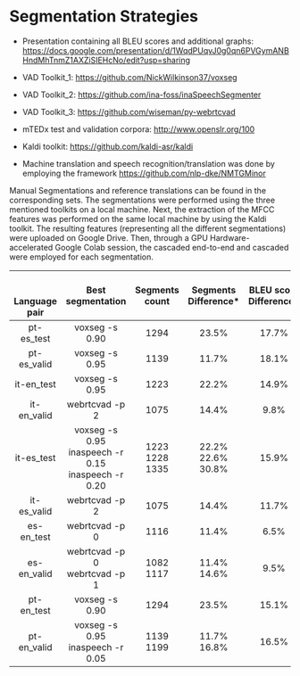 # Segmentation Strategies

- Presentation containing all BLEU scores and additional graphs: https://docs.google.com/presentation/d/1WqdPUqvJ0g0qn6PVGymANBHndMhTnmZ1AXZiSIEHcNo/edit?usp=sharing

- VAD Toolkit_1: https://github.com/NickWilkinson37/voxseg

- VAD Toolkit_2: https://github.com/ina-foss/inaSpeechSegmenter

- VAD Toolkit_3: https://github.com/wiseman/py-webrtcvad

- mTEDx test and validation corpora: http://www.openslr.org/100

- Kaldi toolkit: https://github.com/kaldi-asr/kaldi

- Machine translation and speech recognition/translation was done by employing the framework https://github.com/nlp-dke/NMTGMinor

Manual Segmentations and reference translations can be found in the corresponding sets.
The segmentations were performed using the three mentioned toolkits on a local machine. Next, the extraction of the MFCC features was performed on the same local machine by using the Kaldi toolkit. The resulting features (representing all the different segmentations) were uploaded on Google Drive. Then, through a GPU Hardware-accelerated Google Colab session,  the cascaded end-to-end and cascaded were employed for each segmentation.

|   <br>  <br> Language  <br> pair  | Best  <br> segmentation                                        | Segments <br> count       | Segments <br> Difference\*    | BLEU score  <br> Difference\*  |
| :-------------------------------: | :------------------------------------------------------------: | :-----------------------: | :---------------------------: | :----------------------------: |
| pt-es\_test                        | voxseg -s 0\.90                                                | 1294                      | 23\.5%                        | 17\.7%                         |
| pt-es\_valid                       | voxseg -s 0\.95                                                | 1139                      | 11\.7%                        | 18\.1%                         |
| it-en\_test                        | voxseg -s 0\.95                                                | 1223                      | 22\.2%                        | 14\.9%                         |
| it-en\_valid                       | webrtcvad -p 2                                                 | 1075                      | 14\.4%                        | 9\.8%                          |
| it-es\_test                        | voxseg -s 0\.95 <br> inaspeech -r 0.15 <br> inaspeech -r 0.20  | 1223 <br> 1228 <br> 1335  | 22\.2% <br> 22.6% <br> 30.8%  | 15\.9%                         |
| it-es\_valid                       | webrtcvad -p 2                                                 | 1075                      | 14\.4%                        | 11\.7%                         |
| es-en\_test                        | webrtcvad -p 0                                                 | 1116                      | 11\.4%                        | 6\.5%                          |
| es-en\_valid                       | webrtcvad -p 0 <br> webrtcvad -p 1                             | 1082 <br> 1117            | 11\.4% <br> 14.6% <br>        | 9\.5%                          |
| pt-en\_test                        | voxseg -s 0\.90                                                | 1294                      | 23\.5%                        | 15\.1%                         |
| pt-en\_valid                       | voxseg -s 0\.95 <br> inaspeech -r 0.05 <br>                    | 1139 <br> 1199 <br>       | 11\.7% <br> 16.8% <br>        | 16\.5%                         |
